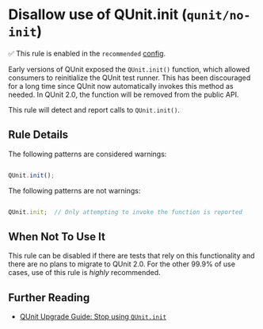 # Disallow use of QUnit.init (`qunit/no-init`)

✅ This rule is enabled in the `recommended` [config](https://github.com/platinumazure/eslint-plugin-qunit/blob/master/README.md#configurations).

<!-- end auto-generated rule header -->

Early versions of QUnit exposed the `QUnit.init()` function, which allowed
consumers to reinitialize the QUnit test runner. This has been discouraged for
a long time since QUnit now automatically invokes this method as needed. In
QUnit 2.0, the function will be removed from the public API.

This rule will detect and report calls to `QUnit.init()`.

## Rule Details

The following patterns are considered warnings:

```js

QUnit.init();

```

The following patterns are not warnings:

```js

QUnit.init;  // Only attempting to invoke the function is reported

```

## When Not To Use It

This rule can be disabled if there are tests that rely on this functionality and
there are no plans to migrate to QUnit 2.0. For the other 99.9% of use cases,
use of this rule is *highly* recommended.

## Further Reading

* [QUnit Upgrade Guide: Stop using `QUnit.init`](https://qunitjs.com/upgrade-guide-2.x/#stop-using-qunit-init-no-replacement)
